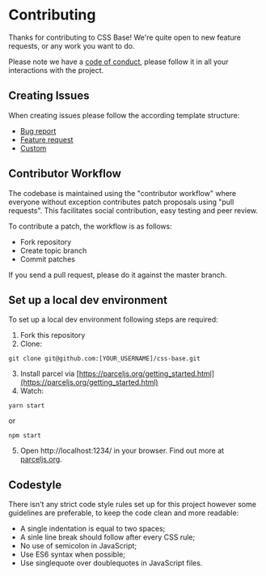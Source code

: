 # Contributing

Thanks for contributing to CSS Base! We're quite open to new feature requests, or any work you want to do.

Please note we have a [code of conduct](./CODE_OF_CONDUCT.md), please follow it in all your interactions with the project.

## Creating Issues

When creating issues please follow the according template structure:
- [Bug report](./.github/ISSUE_TEMPLATE/bug_report.md)
- [Feature request](./.github/ISSUE_TEMPLATE/feature_request.md)
- [Custom](./.github/ISSUE_TEMPLATE/custom.md)

## Contributor Workflow

The codebase is maintained using the "contributor workflow" where everyone without exception contributes patch proposals using "pull requests". This facilitates social contribution, easy testing and peer review.

To contribute a patch, the workflow is as follows:

- Fork repository
- Create topic branch
- Commit patches

If you send a pull request, please do it against the master branch.

## Set up a local dev environment

To set up a local dev environment following steps are required:

1. Fork this repository
2. Clone:
```
git clone git@github.com:[YOUR_USERNAME]/css-base.git
```
3. Install parcel via [https://parceljs.org/getting_started.html](https://parceljs.org/getting_started.html)
4. Watch:
```
yarn start
```
or
```
npm start
```
5. Open http://localhost:1234/ in your browser. Find out more at [parceljs.org](https://parceljs.org/).

## Codestyle

There isn't any strict code style rules set up for this project however some guidelines are preferable, to keep the code clean and more readable:

- A single indentation is equal to two spaces;
- A sinle line break should follow after every CSS rule;
- No use of semicolon in JavaScript;
- Use ES6 syntax when possible;
- Use singlequote over doublequotes in JavaScript files.
